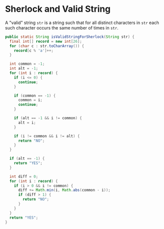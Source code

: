 Sherlock and Valid String
=========================
A "valid" string `str` is a string such that for all distinct characters in `str` each such character occurs the same number of times in `str`.

```java
public static String isValidStringForSherlock(String str) {
  final int[] record = new int[26];
  for (char c : str.toCharArray()) {
    record[c % 'a']++;
  }

  int common = -1;
  int alt = -1;
  for (int i : record) {
    if (i <= 0) {
      continue;
    }

    if (common == -1) {
      common = i;
      continue;
    }

    if (alt == -1 && i != common) {
      alt = i;
    }

    if (i != common && i != alt) {
      return "NO";
    }
  }

  if (alt == -1) {
    return "YES";
  }

  int diff = 0;
  for (int i : record) {
    if (i > 0 && i != common) {
      diff += Math.min(i, Math.abs(common - i));
      if (diff > 1) {
        return "NO";
      }
    }
  }
  return "YES";
}
```

